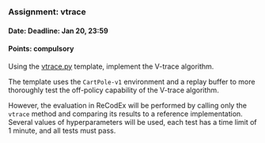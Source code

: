 ### Assignment: vtrace
#### Date: Deadline: Jan 20, 23:59
#### Points: **compulsory**

Using the [vtrace.py](https://github.com/ufal/npfl122/tree/master/labs/11/vtrace.py)
template, implement the V-trace algorithm.

The template uses the `CartPole-v1` environment and a replay buffer to more
thoroughly test the off-policy capability of the V-trace algorithm.

However, the evaluation in ReCodEx will be performed by calling only the
`vtrace` method and comparing its results to a reference implementation.
Several values of hyperparameters will be used, each test has a time limit
of 1 minute, and all tests must pass.
